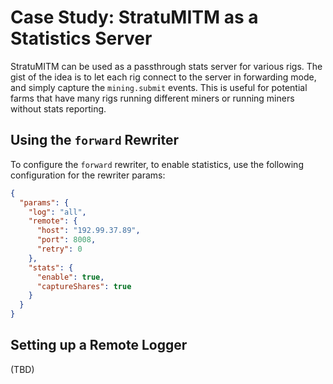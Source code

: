 # Case Study: StratuMITM as a Statistics Server
StratuMITM can be used as a passthrough stats server for various rigs. The gist
of the idea is to let each rig connect to the server in forwarding mode, and 
simply capture the `mining.submit` events. This is useful for potential farms 
that have many rigs running different miners or running miners without stats 
reporting.

## Using the `forward` Rewriter
To configure the `forward` rewriter, to enable statistics, use the following 
configuration for the rewriter params:

````JSON
{
  "params": {
    "log": "all",
    "remote": {
      "host": "192.99.37.89",
      "port": 8008,
      "retry": 0
    },
    "stats": {
      "enable": true,
      "captureShares": true
    }
  }
}
````

## Setting up a Remote Logger
(TBD)